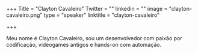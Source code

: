 +++
Title = "Clayton Cavaleiro"
Twitter = ""
linkedin = ""
image = "clayton-cavaleiro.png"
type = "speaker"
linktitle = "clayton-cavaleiro"

+++

Meu nome é Clayton Cavaleiro, sou um desenvolvedor com paixão por codificação, videogames antigos e hands-on com automação.
